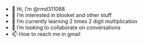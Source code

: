 - 👋 Hi, I’m @rmd311088
- 👀 I’m interested in blooket and other stuff
- 🌱 I’m currently learning 2 times 2 digit multiplication
- 💞️ I’m looking to collaborate on conversations
- 📫 How to reach me in gmail

<!---
rmd311088/rmd311088 is a ✨ special ✨ repository because its `README.md` (this file) appears on your GitHub profile.
You can click the Preview link to take a look at your changes.
--->
